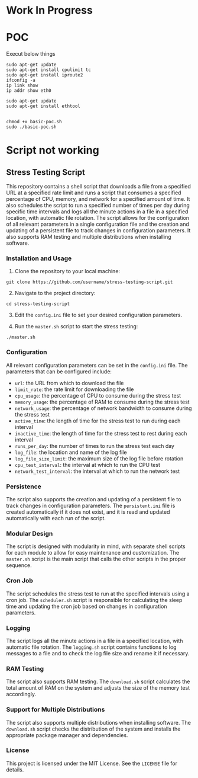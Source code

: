 # Work In Progress

# POC
Execut below things
```
sudo apt-get update
sudo apt-get install cpulimit tc
sudo apt-get install iproute2
ifconfig -a
ip link show
ip addr show eth0

sudo apt-get update
sudo apt-get install ethtool


chmod +x basic-poc.sh
sudo ./basic-poc.sh
```

# Script not working

## Stress Testing Script

This repository contains a shell script that downloads a file from a specified URL at a specified rate limit and runs a script that consumes a specified percentage of CPU, memory, and network for a specified amount of time. It also schedules the script to run a specified number of times per day during specific time intervals and logs all the minute actions in a file in a specified location, with automatic file rotation. The script allows for the configuration of all relevant parameters in a single configuration file and the creation and updating of a persistent file to track changes in configuration parameters. It also supports RAM testing and multiple distributions when installing software.

### Installation and Usage

1. Clone the repository to your local machine:

```
git clone https://github.com/username/stress-testing-script.git
```

2. Navigate to the project directory:

```
cd stress-testing-script
```

3. Edit the `config.ini` file to set your desired configuration parameters.

4. Run the `master.sh` script to start the stress testing:

```
./master.sh
```

### Configuration

All relevant configuration parameters can be set in the `config.ini` file. The parameters that can be configured include:

- `url`: the URL from which to download the file
- `limit_rate`: the rate limit for downloading the file
- `cpu_usage`: the percentage of CPU to consume during the stress test
- `memory_usage`: the percentage of RAM to consume during the stress test
- `network_usage`: the percentage of network bandwidth to consume during the stress test
- `active_time`: the length of time for the stress test to run during each interval
- `inactive_time`: the length of time for the stress test to rest during each interval
- `runs_per_day`: the number of times to run the stress test each day
- `log_file`: the location and name of the log file
- `log_file_size_limit`: the maximum size of the log file before rotation
- `cpu_test_interval`: the interval at which to run the CPU test
- `network_test_interval`: the interval at which to run the network test

### Persistence

The script also supports the creation and updating of a persistent file to track changes in configuration parameters. The `persistent.ini` file is created automatically if it does not exist, and it is read and updated automatically with each run of the script.

### Modular Design

The script is designed with modularity in mind, with separate shell scripts for each module to allow for easy maintenance and customization. The `master.sh` script is the main script that calls the other scripts in the proper sequence.

### Cron Job

The script schedules the stress test to run at the specified intervals using a cron job. The `scheduler.sh` script is responsible for calculating the sleep time and updating the cron job based on changes in configuration parameters.

### Logging

The script logs all the minute actions in a file in a specified location, with automatic file rotation. The `logging.sh` script contains functions to log messages to a file and to check the log file size and rename it if necessary.

### RAM Testing

The script also supports RAM testing. The `download.sh` script calculates the total amount of RAM on the system and adjusts the size of the memory test accordingly.

### Support for Multiple Distributions

The script also supports multiple distributions when installing software. The `download.sh` script checks the distribution of the system and installs the appropriate package manager and dependencies.

### License

This project is licensed under the MIT License. See the `LICENSE` file for details.